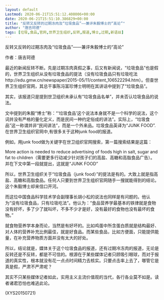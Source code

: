```yaml
---
layout: default
Lastmod: 2020-06-21T15:51:12.408006+00:00
date: 2020-06-21T15:51:10.386829+00:00
title: "反转又反转的过期冻肉及“垃圾食品”——兼评朱毅博士的“高论”"
author: "唐吉珂德"
tags: [垃圾,食品,官网,世界卫生组织,反转,报道,博士,过期,新语丝]
---
```


反转又反转的过期冻肉及“垃圾食品”——兼评朱毅博士的“高论”

作者：唐吉珂德

最近的新闻反转不断。先是过期冻肉真假之事，后又有新闻说，“垃圾食品”也是假的，世界卫生组织从没有垃圾食品的提法（没有垃圾食品只有垃圾吃法http://edu.gmw.cn/newspaper/2015-05/11/content_106522294.htm）。但查世界卫生组织官网，其总干事陈冯富珍博士明明在其讲话中提到了“垃圾食品”。

其实，该报道只是提到世卫组织未承认有“垃圾食品名单”，并未否认垃圾食品的说法。

文中提到的朱毅“博士”称：“‘垃圾食品’这个说法本身就不是一个科学的说法，这个词并没有严格的量化定义，而是民间一种约定俗成的讲法”。实际上，“垃圾食品”这一称谓并非“民间讲法”，而是一个外来品。垃圾食品英译为“JUNK FOOD”.在世界卫生组织官网中,有很多关于这种junk food的报道。

例如，用junk food做为关键字在世卫组织官网搜索，第一篇搜索结果是这篇：

More action is needed to reduce advertising of foods high in salt, sugar and fat to children（需要更多行动减少针对孩子们的高盐、高糖和高脂食品广告）。并在下文中第一段就提出，这就是“JUNK FOOD”

所以，世界卫生组织关于“垃圾食品（junk food）”的提法是有的。大致上就是指高盐、高糖和高脂食品。任何人只要到世界卫生组织官网随手一搜就能得到的结论。这个朱毅博士却来信口开河。

而这位中国食品科学技术学会副理事长胡小松的说法也同样是有问题的。他认为“没有垃圾食品，只有垃圾吃法”。他认为：“食品营养学最基本的铁律就是食物没有好坏，多了少了就叫坏，不多不少才是好，没有最好的食物也没有最坏的食物。”

就食物营养学本身而论，当然是有好坏的。比如鸡蛋中所含蛋白质就是结构最好、对人体的营养补充比例最佳，就是好食品。而某些食品，比如方便面，只能提供能量，在补充营养物质方面并没有太大的好处。

所以，结论就是，媒体关于这个垃圾食品的报道，还有过期冷冻肉的报道，无论是反转还是不反转，都是不可信的。根源在于某些媒体记者只顾吸引眼球，而对于报道的真实性，根本就没有花一点点时间精力去核实。只要点击率上去了，哪管它是真是假，严肃不严肃呢？

其实不只某些媒体记者如此，实用主义主流价值观的当代，各行各业莫不如是。读者诸君恐怕也难逃此论。

(XYS20150721)


